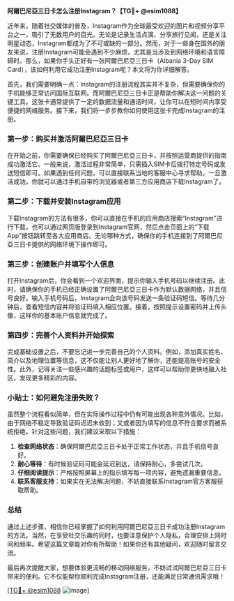 **阿爾巴尼亞三日卡怎么注册Instagram？【TG💪+ @esim1088】**

近年来，随着社交媒体的普及，Instagram作为全球最受欢迎的图片和视频分享平台之一，吸引了无数用户的目光。无论是记录生活点滴、分享旅行见闻，还是关注明星动态，Instagram都成为了不可或缺的一部分。然而，对于一些身在国外的朋友来说，注册Instagram可能会遇到不少麻烦，尤其是当涉及到网络环境和语言障碍时。那么，如果你手头正好有一张阿爾巴尼亞三日卡（Albania 3-Day SIM Card），该如何利用它成功注册Instagram呢？本文将为你详细解答。

首先，我们需要明确一点：Instagram的注册流程其实并不复杂，但需要确保你的手机能够正常访问国际互联网。而阿爾巴尼亞三日卡正是帮助你解决这一问题的关键工具。这张卡通常提供了一定的数据流量和通话时间，让你可以在短时间内享受便捷的网络服务。接下来，我们将一步步教你如何使用这张卡完成Instagram的注册。

### 第一步：购买并激活阿爾巴尼亞三日卡

在开始之前，你需要确保已经购买了阿爾巴尼亞三日卡，并按照运营商提供的指南成功激活它。一般来说，激活过程非常简单，只需插入SIM卡后拨打特定号码或发送短信即可。如果遇到任何问题，可以直接联系当地的客服中心寻求帮助。一旦激活成功，你就可以通过手机自带的浏览器或者第三方应用商店下载Instagram了。

### 第二步：下载并安装Instagram应用

下载Instagram的方法有很多，你可以直接在手机的应用商店搜索“Instagram”进行下载，也可以通过网页版登录到Instagram官网，然后点击页面上的“下载App”按钮跳转至各大应用商店。无论哪种方式，确保你的手机连接到了阿爾巴尼亞三日卡提供的网络环境下操作即可。

### 第三步：创建账户并填写个人信息

打开Instagram后，你会看到一个欢迎界面，提示你输入手机号码以继续注册。此时，请确保你的手机已经正确设置了阿爾巴尼亞三日卡作为默认数据网络，并且信号良好。输入手机号码后，Instagram会向该号码发送一条验证码短信。等待几分钟后，查看短信内容并将验证码填入相应位置。接着，按照提示设置密码并上传头像，这样你的基本账户信息就完成了。

### 第四步：完善个人资料并开始探索

完成基础设置之后，不要忘记进一步完善自己的个人资料。例如，添加真实姓名、简介以及地理位置等信息，这不仅能让别人更好地了解你，还能提高账号的安全性。此外，记得关注一些感兴趣的话题标签或用户，这样可以帮助你更快地融入社区，发现更多精彩的内容。

### 小贴士：如何避免注册失败？

虽然整个流程看似简单，但在实际操作过程中仍有可能出现各种意外情况。比如，由于网络不稳定导致验证码迟迟未收到；又或者因为填写的信息不符合要求而被系统拒绝。针对这些问题，我们建议采取以下措施：

1. **检查网络状态**：确保阿爾巴尼亞三日卡处于正常工作状态，并且手机信号良好。
2. **耐心等待**：有时候验证码可能会延迟到达，请保持耐心，多尝试几次。
3. **仔细阅读提示**：严格按照屏幕上的指示填写每一项内容，避免遗漏重要信息。
4. **联系客服支持**：如果实在无法解决问题，不妨直接联系Instagram官方客服获取帮助。

### 总结

通过上述步骤，相信你已经掌握了如何利用阿爾巴尼亞三日卡成功注册Instagram的方法。当然，在享受社交乐趣的同时，也要注意保护个人隐私，合理安排上网时间和频率。希望这篇文章能对你有所帮助！如果你还有其他疑问，欢迎随时留言交流。

最后再次提醒大家，想要体验更流畅的移动网络服务，不妨试试阿爾巴尼亞三日卡带来的便利。它不仅能帮你顺利完成Instagram注册，还能满足日常通讯需求哦！

[[TG💪+ @esim1088](https://t.me/s/esim1088) ![Image](https://i.postimg.cc/4NQfJmqS/Snipaste-2025-05-13-00-14-12.png)]
